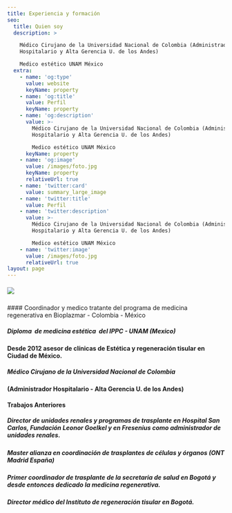 ```yaml
---
title: Experiencia y formación
seo:
  title: Quien soy
  description: >

    Médico Cirujano de la Universidad Nacional de Colombia (Administrador
    Hospitalario y Alta Gerencia U. de los Andes)

    Medico estético UNAM México
  extra:
    - name: 'og:type'
      value: website
      keyName: property
    - name: 'og:title'
      value: Perfil
      keyName: property
    - name: 'og:description'
      value: >-
        Médico Cirujano de la Universidad Nacional de Colombia (Administrador
        Hospitalario y Alta Gerencia U. de los Andes)

        Medico estético UNAM México
      keyName: property
    - name: 'og:image'
      value: /images/foto.jpg
      keyName: property
      relativeUrl: true
    - name: 'twitter:card'
      value: summary_large_image
    - name: 'twitter:title'
      value: Perfil
    - name: 'twitter:description'
      value: >-
        Médico Cirujano de la Universidad Nacional de Colombia (Administrador
        Hospitalario y Alta Gerencia U. de los Andes)

        Medico estético UNAM México
    - name: 'twitter:image'
      value: /images/foto.jpg
      relativeUrl: true
layout: page
---
```

##### ![](/images/foto.jpg)

#### Coordinador y medico tratante del programa de medicina regenerativa en Bioplazmar - Colombia - México

##### Diploma  de medicina estética  del IPPC - UNAM (Mexico) 
#### Desde 2012  asesor de clínicas de Estética y regeneración tisular en Ciudad de México.&#xA;

##### Médico Cirujano de la Universidad Nacional de Colombia
#### (Administrador Hospitalario - Alta Gerencia U. de los Andes)


#### Trabajos Anteriores
##### Director de unidades renales y programas de trasplante en Hospital San Carlos, Fundación Leonor Goelkel y en Fresenius como administrador de unidades renales.

##### Master alianza en coordinación de trasplantes de células y órganos (ONT Madrid España)

##### Primer coordinador de trasplante de la secretaria de salud en Bogotá y desde entonces dedicado la medicina regenerativa.

##### Director médico del Instituto de regeneración tisular en Bogotá.

